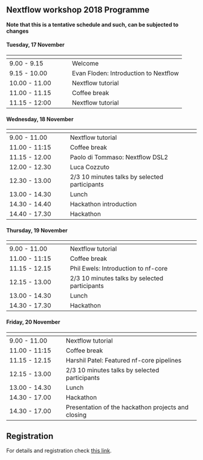 ## Nextflow workshop 2018 Programme

**Note that this is a tentative schedule and such, can be subjected to changes** 

#### Tuesday, 17 November

|<img width=150/>|                            |
|------------- |----------------------------|
| 9.00 - 9.15  | Welcome               |
| 9.15 - 10.00 | Evan  Floden: Introduction to Nextflow |
| 10.00 - 11.00 | Nextflow tutorial             |
| 11.00 - 11.15 | Coffee break              |
| 11.15 - 12:00 | Nextflow tutorial |

#### Wednesday, 18 November

|<img width=150/>|                            |
|---------------|---------------------------|
| 9.00 - 11.00 | Nextflow tutorial             |              |
| 11.00 - 11:15 | Coffee break |
| 11.15 - 12.00| Paolo di Tommaso: Nextflow DSL2 |
| 12.00 - 12.30 | Luca Cozzuto  |
| 12.30 - 13.00 | 2/3 10 minutes talks by selected participants  |
| 13.00 - 14.30 | Lunch  |
| 14.30 - 14.40 | Hackathon introduction  |
| 14.40 - 17.30 | Hackathon  |

#### Thursday, 19 November

|<img width=150/>|                            |
|---------------|---------------------------|
| 9.00 - 11.00 | Nextflow tutorial             |              |
| 11.00 - 11:15 | Coffee break |
| 11.15 - 12.15| Phil Ewels: Introduction to nf-core |
| 12.15 - 13.00 | 2/3 10 minutes talks by selected participants  |
| 13.00 - 14.30 | Lunch  |
| 14.30 - 17.30 | Hackathon  |

#### Friday, 20 November

|<img width=150/>|                            |
|---------------|---------------------------|
| 9.00 - 11.00 | Nextflow tutorial             |              |
| 11.00 - 11:15 | Coffee break |
| 11.15 - 12.15| Harshil Patel: Featured nf-core pipelines  |
| 12.15 - 13.00 | 2/3 10 minutes talks by selected participants  |
| 13.00 - 14.30 | Lunch  |
| 14.30 - 17.00 | Hackathon  |
| 14.30 - 17.00 | Presentation of the hackathon projects and closing |

## Registration 

For details and registration check [this link](https://apps.crg.es/content/internet/events/webforms/reproducible-genomics-workflows-using-nextflow-and-nf-core/).

